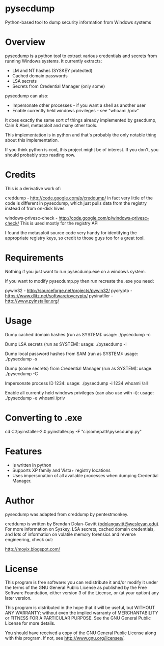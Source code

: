 pysecdump
=========

Python-based tool to dump security information from Windows systems

Overview
========

pysecdump is a python tool to extract various credentials and secrets from
running Windows systems.  It currently extracts:
* LM and NT hashes (SYSKEY protected)
* Cached domain passwords
* LSA secrets
* Secrets from Credential Manager (only some)

pysecdump can also:
* Impersonate other processes - if you want a shell as another user
* Enable currently held windows privileges - see "whoami /priv"

It does exactly the same sort of things already implemented by gsecdump,
Cain & Abel, metasploit and many other tools.

This implementation is in python and that's probably the only notable thing
about this implementation.

If you think python is cool, this project might be of interest.  If you don't,
you should probably stop reading now.

Credits
=======

This is a derivative work of:

creddump - http://code.google.com/p/creddump/
         In fact very little of the code is different in pysecdump,
		 which just pulls data from the registry instead of from on-disk hives

windows-privesc-check - http://code.google.com/p/windows-privesc-check/
         This is used mostly for the registry API

I found the metasploit source code very handy for identifying the
appropriate registry keys, so credit to those guys too for a great tool.

Requirements
============

Nothing if you just want to run pysecdump.exe on a windows system.

If you want to modify pysecdump.py then run recreate the .exe you need:

pywin32 - http://sourceforge.net/projects/pywin32/
pycrypto - https://www.dlitz.net/software/pycrypto/
pysinatller - http://www.pyinstaller.org/

Usage
=====

Dump cached domain hashes (run as SYSTEM):
  usage: ./pysecdump -c

Dump LSA secrets (run as SYSTEM):
  usage: ./pysecdump -l

Dump local password hashes from SAM (run as SYSTEM):
  usage: ./pysecdump -s

Dump (some secrets) from Credential Manager (run as SYSTEM):
  usage: ./pysecdump -C

Impersonate process ID 1234:
  usage: ./pysecdump -i 1234
  whoami /all

Enable all currently held windows privileges (can also use with -i):
  usage: ./pysecdump -e
  whoami /priv
  
Converting to .exe
==================

  cd C:\pyinstaller-2.0
  pyinstaller.py -F "c:\somepath\pysecdump.py"
  
Features
========

* Is written in python
* Supports XP family and Vista+ registry locations
* Uses impersonation of all available processes when dumping Credential Manager.

Author
======

pysecdump was adapted from creddump by pentestmonkey.

creddump is written by Brendan Dolan-Gavitt (bdolangavitt@wesleyan.edu).
For more information on Syskey, LSA secrets, cached domain credentials,
and lots of information on volatile memory forensics and reverse
engineering, check out:

http://moyix.blogspot.com/

License
=======

This program is free software: you can redistribute it and/or modify
it under the terms of the GNU General Public License as published by
the Free Software Foundation, either version 3 of the License, or
(at your option) any later version.

This program is distributed in the hope that it will be useful,
but WITHOUT ANY WARRANTY; without even the implied warranty of
MERCHANTABILITY or FITNESS FOR A PARTICULAR PURPOSE.  See the
GNU General Public License for more details.

You should have received a copy of the GNU General Public License
along with this program.  If not, see <http://www.gnu.org/licenses/>.
